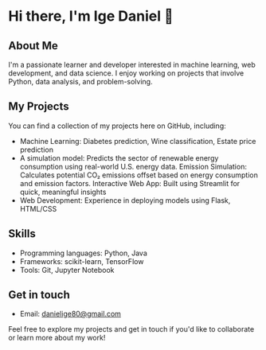 
# Hi there, I'm Ige Daniel 👋

## About Me
I'm a passionate learner and developer interested in machine learning, web development, and data science. I enjoy working on projects that involve Python, data analysis, and problem-solving.

## My Projects
You can find a collection of my projects here on GitHub, including:

- Machine Learning: Diabetes prediction, Wine classification, Estate price prediction
- A simulation model: Predicts the sector of renewable energy consumption using real-world U.S. energy data.
Emission Simulation: Calculates potential CO₂ emissions offset based on energy consumption and emission factors.
Interactive Web App: Built using Streamlit for quick, meaningful insights
- Web Development: Experience in deploying models using Flask, HTML/CSS

## Skills
- Programming languages: Python, Java
- Frameworks: scikit-learn, TensorFlow
- Tools: Git, Jupyter Notebook

## Get in touch
- Email: danielige80@gmail.com

Feel free to explore my projects and get in touch if you'd like to collaborate or learn more about my work!


